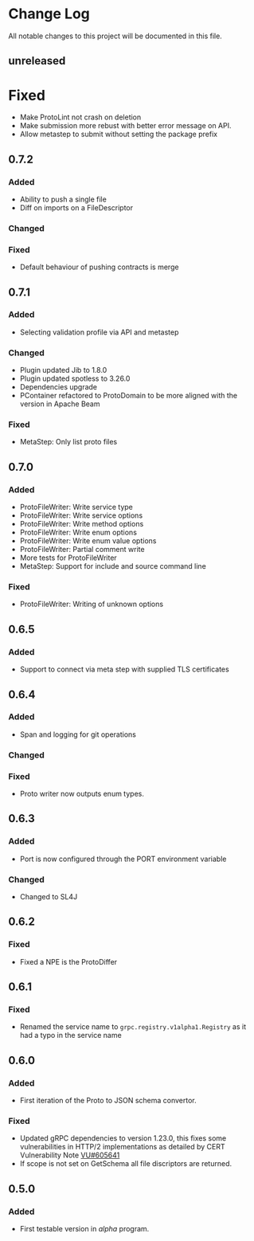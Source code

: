 # Change Log
All notable changes to this project will be documented in this file.

## unreleased

# Fixed
- Make ProtoLint not crash on deletion
- Make submission more rebust with better error message
  on API.
- Allow metastep to submit without setting the package
  prefix

## 0.7.2

### Added
- Ability to push a single file
- Diff on imports on a FileDescriptor

### Changed

### Fixed
- Default behaviour of pushing contracts is merge

## 0.7.1

### Added
- Selecting validation profile via API and metastep

### Changed
- Plugin updated Jib to 1.8.0
- Plugin updated spotless to 3.26.0
- Dependencies upgrade
- PContainer refactored to ProtoDomain to be more
  aligned with the version in Apache Beam

### Fixed
- MetaStep: Only list proto files

## 0.7.0

### Added
- ProtoFileWriter: Write service type
- ProtoFileWriter: Write service options
- ProtoFileWriter: Write method options
- ProtoFileWriter: Write enum options
- ProtoFileWriter: Write enum value options
- ProtoFileWriter: Partial comment write
- More tests for ProtoFileWriter
- MetaStep: Support for include and source command line

### Fixed
- ProtoFileWriter: Writing of unknown options

## 0.6.5

### Added
- Support to connect via meta step with supplied TLS certificates

## 0.6.4
### Added
- Span and logging for git operations

### Changed

### Fixed
- Proto writer now outputs enum types.

## 0.6.3
### Added
- Port is now configured through the PORT environment variable

### Changed
- Changed to SL4J

## 0.6.2
### Fixed
- Fixed a NPE is the ProtoDiffer

## 0.6.1
### Fixed
- Renamed the service name to `grpc.registry.v1alpha1.Registry` as
it had a typo in the service name

## 0.6.0
### Added
- First iteration of the Proto to JSON schema convertor.

### Fixed
- Updated gRPC dependencies to version 1.23.0, this fixes some vulnerabilities
  in HTTP/2 implementations as detailed by CERT Vulnerability Note 
  [VU#605641](https://kb.cert.org/vuls/id/605641/)
- If scope is not set on GetSchema all file discriptors are returned.

## 0.5.0
### Added
- First testable version in *alpha* program.

